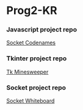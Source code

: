 # Prog2-KR

### Javascript project repo
[Socket Codenames](https://github.com/Goby56/socket-codenames)

### Tkinter project repo
[Tk Minesweeper](https://github.com/Goby56/tk-minesweeper)

### Socket project repo
[Socket Whiteboard](https://github.com/Goby56/socket-whiteboard)

